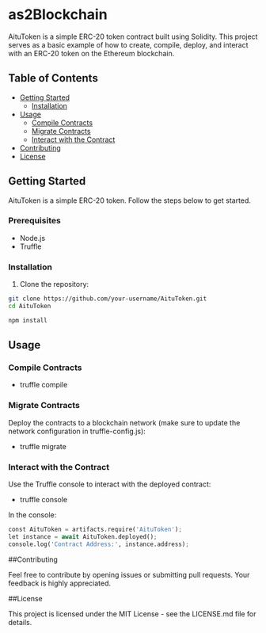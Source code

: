 # as2Blockchain

AituToken is a simple ERC-20 token contract built using Solidity. This project serves as a basic example of how to create, compile, deploy, and interact with an ERC-20 token on the Ethereum blockchain.

## Table of Contents

- [Getting Started](#getting-started)
  - [Installation](#installation)
- [Usage](#usage)
  - [Compile Contracts](#compile-contracts)
  - [Migrate Contracts](#migrate-contracts)
  - [Interact with the Contract](#interact-with-the-contract)
- [Contributing](#contributing)
- [License](#license)

## Getting Started

AituToken is a simple ERC-20 token. Follow the steps below to get started.

### Prerequisites

- Node.js
- Truffle

### Installation

1. Clone the repository:

```bash
git clone https://github.com/your-username/AituToken.git
cd AituToken

npm install
```

## Usage

### Compile Contracts

- truffle compile

### Migrate Contracts

Deploy the contracts to a blockchain network (make sure to update the network configuration in truffle-config.js):
- truffle migrate

### Interact with the Contract

Use the Truffle console to interact with the deployed contract:
- truffle console

In the console:

```python
const AituToken = artifacts.require('AituToken');
let instance = await AituToken.deployed();
console.log('Contract Address:', instance.address);
```

##Contributing

Feel free to contribute by opening issues or submitting pull requests. Your feedback is highly appreciated.

##License

This project is licensed under the MIT License - see the LICENSE.md file for details.

